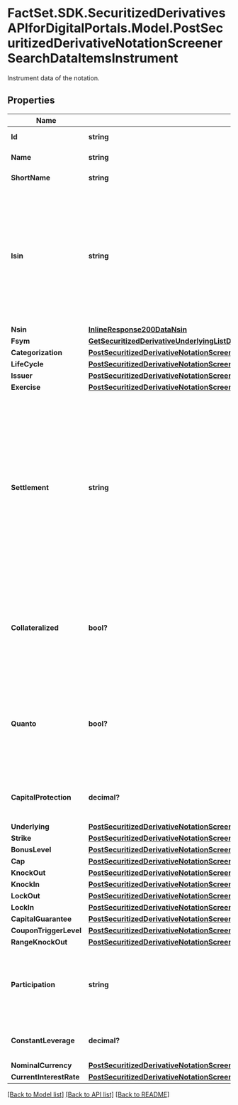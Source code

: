 # FactSet.SDK.SecuritizedDerivativesAPIforDigitalPortals.Model.PostSecuritizedDerivativeNotationScreenerSearchDataItemsInstrument
Instrument data of the notation.

## Properties

Name | Type | Description | Notes
------------ | ------------- | ------------- | -------------
**Id** | **string** | Identifier of the instrument. | [optional] 
**Name** | **string** | Name of the instrument. | [optional] 
**ShortName** | **string** | Short name of the instrument. | [optional] 
**Isin** | **string** | The International Securities Identification Number (ISIN) of the instrument.The ISIN is a 12-character code of digits and upper-case letters that uniquely identifiesan instrument. | [optional] 
**Nsin** | [**InlineResponse200DataNsin**](InlineResponse200DataNsin.md) |  | [optional] 
**Fsym** | [**GetSecuritizedDerivativeUnderlyingListDataUnderlyingsItemsNotationInstrumentFsym**](GetSecuritizedDerivativeUnderlyingListDataUnderlyingsItemsNotationInstrumentFsym.md) |  | [optional] 
**Categorization** | [**PostSecuritizedDerivativeNotationScreenerSearchDataItemsInstrumentCategorization**](PostSecuritizedDerivativeNotationScreenerSearchDataItemsInstrumentCategorization.md) |  | [optional] 
**LifeCycle** | [**PostSecuritizedDerivativeNotationScreenerSearchDataItemsInstrumentLifeCycle**](PostSecuritizedDerivativeNotationScreenerSearchDataItemsInstrumentLifeCycle.md) |  | [optional] 
**Issuer** | [**PostSecuritizedDerivativeNotationScreenerSearchDataItemsInstrumentIssuer**](PostSecuritizedDerivativeNotationScreenerSearchDataItemsInstrumentIssuer.md) |  | [optional] 
**Exercise** | [**PostSecuritizedDerivativeNotationScreenerSearchDataItemsInstrumentExercise**](PostSecuritizedDerivativeNotationScreenerSearchDataItemsInstrumentExercise.md) |  | [optional] 
**Settlement** | **string** | Settlement of the securitized derivative. It concerns the fulfillment of the issuer&#39;s contractual obligations arising from the securitized derivative. Depending on the terms, the underlying asset may be delivered physically or its equivalent monetary value may be payed out. | Value | Description | | - -- | - -- | | cash | Transfer of a cash amount. | | physical | Physical delivery of the underlying asset. | | either | Cash or physical, at the discretion of the issuer. |   | [optional] 
**Collateralized** | **bool?** | If &#x60;true&#x60;, this instrument is protected against an issuer default by collateral (e.g. COSI collateralization by SIX Swiss Exchange). | [optional] 
**Quanto** | **bool?** | If &#x60;true&#x60;, the risk of exchange rate fluctuations between the value unit of the underlying and the value unit of the cash flows is hedged. | [optional] 
**CapitalProtection** | **decimal?** | Proportion of the nominal amount protected against loss. | [optional] 
**Underlying** | [**PostSecuritizedDerivativeNotationScreenerSearchDataItemsInstrumentUnderlying**](PostSecuritizedDerivativeNotationScreenerSearchDataItemsInstrumentUnderlying.md) |  | [optional] 
**Strike** | [**PostSecuritizedDerivativeNotationScreenerSearchDataItemsInstrumentStrike**](PostSecuritizedDerivativeNotationScreenerSearchDataItemsInstrumentStrike.md) |  | [optional] 
**BonusLevel** | [**PostSecuritizedDerivativeNotationScreenerSearchDataItemsInstrumentBonusLevel**](PostSecuritizedDerivativeNotationScreenerSearchDataItemsInstrumentBonusLevel.md) |  | [optional] 
**Cap** | [**PostSecuritizedDerivativeNotationScreenerSearchDataItemsInstrumentCap**](PostSecuritizedDerivativeNotationScreenerSearchDataItemsInstrumentCap.md) |  | [optional] 
**KnockOut** | [**PostSecuritizedDerivativeNotationScreenerSearchDataItemsInstrumentKnockOut**](PostSecuritizedDerivativeNotationScreenerSearchDataItemsInstrumentKnockOut.md) |  | [optional] 
**KnockIn** | [**PostSecuritizedDerivativeNotationScreenerSearchDataItemsInstrumentKnockIn**](PostSecuritizedDerivativeNotationScreenerSearchDataItemsInstrumentKnockIn.md) |  | [optional] 
**LockOut** | [**PostSecuritizedDerivativeNotationScreenerSearchDataItemsInstrumentLockOut**](PostSecuritizedDerivativeNotationScreenerSearchDataItemsInstrumentLockOut.md) |  | [optional] 
**LockIn** | [**PostSecuritizedDerivativeNotationScreenerSearchDataItemsInstrumentLockIn**](PostSecuritizedDerivativeNotationScreenerSearchDataItemsInstrumentLockIn.md) |  | [optional] 
**CapitalGuarantee** | [**PostSecuritizedDerivativeNotationScreenerSearchDataItemsInstrumentCapitalGuarantee**](PostSecuritizedDerivativeNotationScreenerSearchDataItemsInstrumentCapitalGuarantee.md) |  | [optional] 
**CouponTriggerLevel** | [**PostSecuritizedDerivativeNotationScreenerSearchDataItemsInstrumentCouponTriggerLevel**](PostSecuritizedDerivativeNotationScreenerSearchDataItemsInstrumentCouponTriggerLevel.md) |  | [optional] 
**RangeKnockOut** | [**PostSecuritizedDerivativeNotationScreenerSearchDataItemsInstrumentRangeKnockOut**](PostSecuritizedDerivativeNotationScreenerSearchDataItemsInstrumentRangeKnockOut.md) |  | [optional] 
**Participation** | **string** | Participation direction of a factor certificate at the level movement of its effective underlying. | Value | Description | | - -- | - -- | | long | The factor certificate participates positively with rising levels of its effective underlying. | | short | The factor certificate participates negatively with rising levels of its effective underlying. |   | [optional] 
**ConstantLeverage** | **decimal?** | Constant leverage of a factor certificate. | [optional] 
**NominalCurrency** | [**PostSecuritizedDerivativeNotationScreenerSearchDataItemsInstrumentNominalCurrency**](PostSecuritizedDerivativeNotationScreenerSearchDataItemsInstrumentNominalCurrency.md) |  | [optional] 
**CurrentInterestRate** | [**PostSecuritizedDerivativeNotationScreenerSearchDataItemsInstrumentCurrentInterestRate**](PostSecuritizedDerivativeNotationScreenerSearchDataItemsInstrumentCurrentInterestRate.md) |  | [optional] 

[[Back to Model list]](../README.md#documentation-for-models) [[Back to API list]](../README.md#documentation-for-api-endpoints) [[Back to README]](../README.md)

